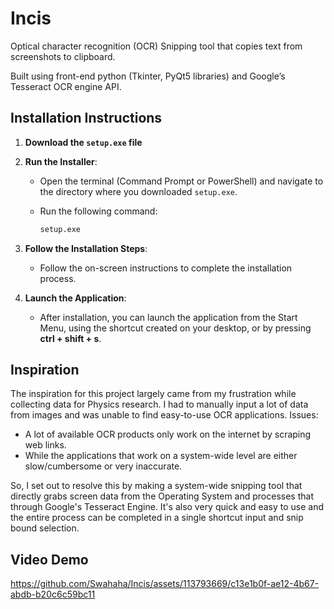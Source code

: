# Incis
Optical character recognition (OCR) Snipping tool that copies text from screenshots to clipboard.

Built using front-end python (Tkinter, PyQt5 libraries) and Google’s Tesseract OCR engine API.

## Installation Instructions

1. **Download the `setup.exe` file**

2. **Run the Installer**:
   - Open the terminal (Command Prompt or PowerShell) and navigate to the directory where you downloaded `setup.exe`.
   - Run the following command:

     ```sh
     setup.exe
     ```

3. **Follow the Installation Steps**:
   - Follow the on-screen instructions to complete the installation process.

4. **Launch the Application**:
   - After installation, you can launch the application from the Start Menu, using the shortcut created on your desktop, or by pressing __ctrl + shift + s__.

## Inspiration

The inspiration for this project largely came from my frustration while collecting data for Physics research. I had to manually input a lot of data from images and was unable to find easy-to-use OCR applications. 
Issues: 
- A lot of available OCR products only work on the internet by scraping web links.
- While the applications that work on a system-wide level are either slow/cumbersome or very inaccurate.

So, I set out to resolve this by making a system-wide snipping tool that directly grabs screen data from the Operating System and processes that through Google's Tesseract Engine. It's also very quick and easy to use and the entire process can be completed in a single shortcut input and snip bound selection.

## Video Demo

https://github.com/Swahaha/Incis/assets/113793669/c13e1b0f-ae12-4b67-abdb-b20c6c59bc11

